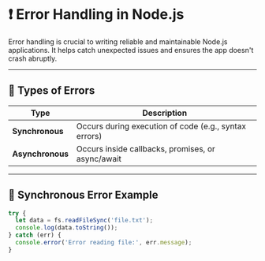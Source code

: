 # ❗ Error Handling in Node.js

Error handling is crucial to writing reliable and maintainable Node.js applications. It helps catch unexpected issues and ensures the app doesn't crash abruptly.

---

## 🔹 Types of Errors

| Type              | Description                                       |
|-------------------|---------------------------------------------------|
| **Synchronous**   | Occurs during execution of code (e.g., syntax errors) |
| **Asynchronous**  | Occurs inside callbacks, promises, or async/await |

---

## 🧪 Synchronous Error Example

```js
try {
  let data = fs.readFileSync('file.txt');
  console.log(data.toString());
} catch (err) {
  console.error('Error reading file:', err.message);
}
```
